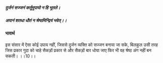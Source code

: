 ##### दुर्जनं सज्जनं कर्तुमुपायो न हि भूतले।
##### अपानं शतधा धौतं न श्रेष्ठमिन्द्रियं भवेत्।। 

#### भावार्थ

इस संसार में ऐसा कोई उपाय नहीं, जिससे दुर्जन व्यक्ति को सज्जन बनाया जा सके, बिलकुल उसी तरह जिस प्रकार गुदा को चाहे सैकड़ों प्रकार से और सैकड़ों बार धोया जाए फिर भी वह श्रेष्ठ अंग नहीं बन सकती। ।।10।।